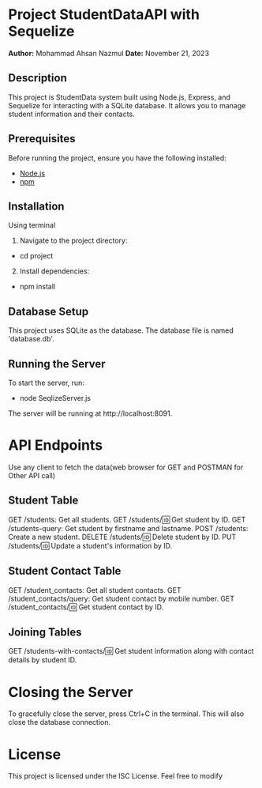 # Project StudentDataAPI with Sequelize

**Author:** Mohammad Ahsan Nazmul
**Date:** November 21, 2023

## Description

This project is StudentData system built using Node.js, Express, and Sequelize for interacting with a SQLite database. It allows you to manage student information and their contacts.

## Prerequisites

Before running the project, ensure you have the following installed:

- [Node.js](https://nodejs.org/)
- [npm](https://www.npmjs.com/)

## Installation
Using terminal

1. Navigate to the project directory:
- cd project

2. Install dependencies:
- npm install

## Database Setup
This project uses SQLite as the database. The database file is named 'database.db'.

## Running the Server
To start the server, run:
- node SeqlizeServer.js

The server will be running at http://localhost:8091.

# API Endpoints
Use any client to fetch the data(web browser for GET and POSTMAN for Other API call)

## Student Table
GET /students: Get all students.
GET /students/:id: Get student by ID.
GET /students-query: Get student by firstname and lastname.
POST /students: Create a new student.
DELETE /students/:id: Delete student by ID.
PUT /students/:id: Update a student's information by ID.

## Student Contact Table
GET /student_contacts: Get all student contacts.
GET /student_contacts/query: Get student contact by mobile number.
GET /student_contacts/:id: Get student contact by ID.

## Joining Tables
GET /students-with-contacts/:id: Get student information along with contact details by student ID.


# Closing the Server
To gracefully close the server, press Ctrl+C in the terminal. This will also close the database connection.

# License
This project is licensed under the ISC License. Feel free to modify

